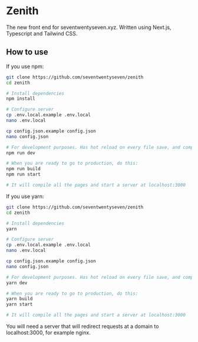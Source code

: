 # Zenith

The new front end for seventwentyseven.xyz. Written using Next.js, Typescript and Tailwind CSS.

## How to use

If you use npm:

```bash
git clone https://github.com/seventwentyseven/zenith
cd zenith

# Install dependencies
npm install

# Configure server
cp .env.local.example .env.local
nano .env.local

cp config.json.example config.json
nano config.json

# For development purposes. Has hot reload on every file save, and compiles every page every time the server is opened.
npm run dev

# When you are ready to go to production, do this:
npm run build
npm run start

# It will compile all the pages and start a server at localhost:3000
```

If you use yarn:

```bash
git clone https://github.com/seventwentyseven/zenith
cd zenith

# Install dependencies
yarn

# Configure server
cp .env.local.example .env.local
nano .env.local

cp config.json.example config.json
nano config.json

# For development purposes. Has hot reload on every file save, and compiles every page every time the server is opened.
yarn dev

# When you are ready to go to production, do this:
yarn build
yarn start

# It will compile all the pages and start a server at localhost:3000
```

You will need a server that will redirect requests at a domain to localhost:3000, for example nginx.
